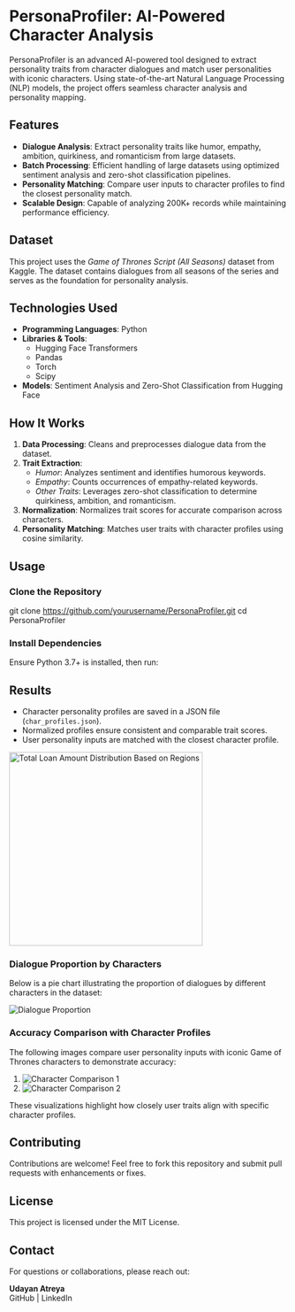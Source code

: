 # PersonaProfiler: AI-Powered Character Analysis

PersonaProfiler is an advanced AI-powered tool designed to extract personality traits from character dialogues and match user personalities with iconic characters. Using state-of-the-art Natural Language Processing (NLP) models, the project offers seamless character analysis and personality mapping.

## Features
- **Dialogue Analysis**: Extract personality traits like humor, empathy, ambition, quirkiness, and romanticism from large datasets.
- **Batch Processing**: Efficient handling of large datasets using optimized sentiment analysis and zero-shot classification pipelines.
- **Personality Matching**: Compare user inputs to character profiles to find the closest personality match.
- **Scalable Design**: Capable of analyzing 200K+ records while maintaining performance efficiency.

## Dataset
This project uses the *Game of Thrones Script (All Seasons)* dataset from Kaggle. The dataset contains dialogues from all seasons of the series and serves as the foundation for personality analysis.

## Technologies Used
- **Programming Languages**: Python
- **Libraries & Tools**:
  - Hugging Face Transformers
  - Pandas
  - Torch
  - Scipy
- **Models**: Sentiment Analysis and Zero-Shot Classification from Hugging Face

## How It Works
1. **Data Processing**: Cleans and preprocesses dialogue data from the dataset.
2. **Trait Extraction**:
   - *Humor*: Analyzes sentiment and identifies humorous keywords.
   - *Empathy*: Counts occurrences of empathy-related keywords.
   - *Other Traits*: Leverages zero-shot classification to determine quirkiness, ambition, and romanticism.
3. **Normalization**: Normalizes trait scores for accurate comparison across characters.
4. **Personality Matching**: Matches user traits with character profiles using cosine similarity.

## Usage

### Clone the Repository
git clone https://github.com/yourusername/PersonaProfiler.git
cd PersonaProfiler

### Install Dependencies
Ensure Python 3.7+ is installed, then run:


## Results

- Character personality profiles are saved in a JSON file (`char_profiles.json`).
- Normalized profiles ensure consistent and comparable trait scores.
- User personality inputs are matched with the closest character profile.


<img src="https://github.com/user-attachments/assets/7668ce46-1a24-4cbe-bfe3-b8236a37ab93" alt="Total Loan Amount Distribution Based on Regions" width="350">


### Dialogue Proportion by Characters
Below is a pie chart illustrating the proportion of dialogues by different characters in the dataset:

![Dialogue Proportion](results\got_pie_dialogue_count.png.png)

### Accuracy Comparison with Character Profiles
The following images compare user personality inputs with iconic Game of Thrones characters to demonstrate accuracy:

1. ![Character Comparison 1](character_comparison_1.png)
2. ![Character Comparison 2](character_comparison_2.png)

These visualizations highlight how closely user traits align with specific character profiles.


## Contributing
Contributions are welcome! Feel free to fork this repository and submit pull requests with enhancements or fixes.

## License
This project is licensed under the MIT License.

## Contact
For questions or collaborations, please reach out:

**Udayan Atreya**  
GitHub | LinkedIn
